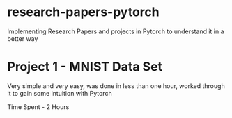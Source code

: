 # research-papers-pytorch
Implementing Research Papers and projects in Pytorch to understand it in a better way

# Project 1 - MNIST Data Set
Very simple and very easy, was done in less than one hour, worked through it to gain some intuition with Pytorch

Time Spent - 2 Hours
